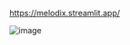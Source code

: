 https://melodix.streamlit.app/


![image](https://github.com/user-attachments/assets/9dcc33ae-9ae9-49c4-9012-84a8df82cea6)
